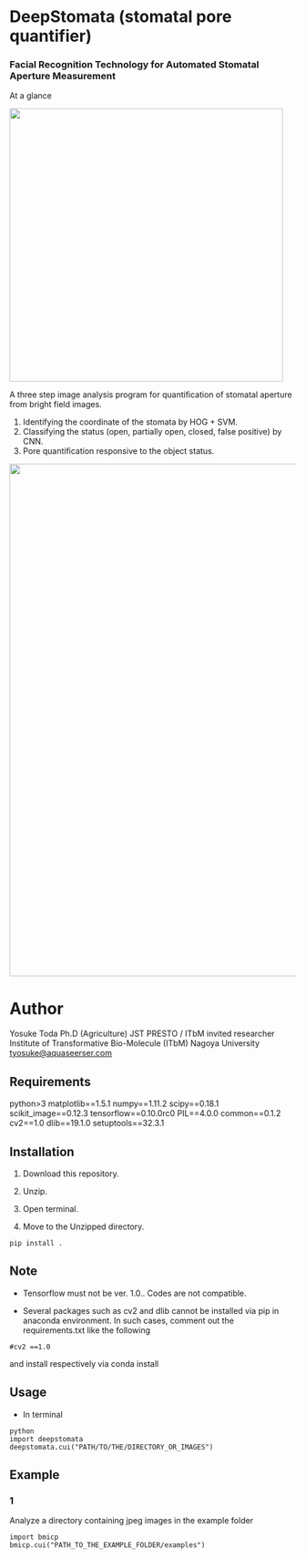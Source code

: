 
# DeepStomata (stomatal pore quantifier)
### Facial Recognition Technology for Automated Stomatal Aperture Measurement
At a glance

<img src="https://github.com/totti0223/deepstomata/blob/master/images/ataglance.jpg" width="480">


A three step image analysis program for quantification of stomatal aperture from bright field images.

1. Identifying the coordinate of the stomata by HOG + SVM.
2. Classifying the status (open, partially open, closed, false positive) by CNN.
3. Pore quantification responsive to the object status.

<img src="https://github.com/totti0223/deepstomata/blob/master/images/main.jpg" width="900">

# Author

Yosuke Toda
Ph.D (Agriculture)
JST PRESTO / ITbM invited researcher
Institute of Transformative Bio-Molecule (ITbM)
Nagoya University
tyosuke@aquaseerser.com

## Requirements

python>3
matplotlib==1.5.1
numpy==1.11.2
scipy==0.18.1
scikit_image==0.12.3
tensorflow==0.10.0rc0
PIL==4.0.0
common==0.1.2
cv2==1.0
dlib==19.1.0
setuptools==32.3.1

## Installation

1. Download this repository.

2. Unzip.

2. Open terminal.

3. Move to the Unzipped directory.

~~~~
pip install .
~~~~

## Note

- Tensorflow must not be ver. 1.0.. Codes are not compatible.

- Several packages such as cv2 and dlib cannot be installed via pip in anaconda environment. In such cases, comment out the requirements.txt like the following 

~~~~
#cv2 ==1.0
~~~~
and install respectively via conda install

## Usage

- In terminal

~~~~
python
import deepstomata
deepstomata.cui("PATH/TO/THE/DIRECTORY_OR_IMAGES")
~~~~

## Example

### 1
Analyze a directory containing jpeg images in the example folder

~~~~
import bmicp
bmicp.cui("PATH_TO_THE_EXAMPLE_FOLDER/examples")
~~~~